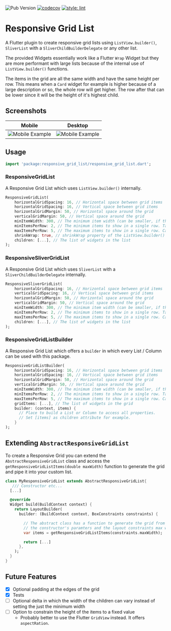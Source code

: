 ![Pub Version](https://img.shields.io/pub/v/responsive_grid_list)
[![codecov](https://codecov.io/gh/hauketoenjes/responsive_grid_list/branch/main/graph/badge.svg?token=RFLRJ6R0U0)](https://codecov.io/gh/hauketoenjes/responsive_grid_list)
[![style: lint](https://img.shields.io/badge/style-lint-4BC0F5.svg)](https://pub.dev/packages/lint)

# Responsive Grid List

A Flutter plugin to create responsive grid lists using `ListView.builder()`, `SliverList` with a `SliverChildBuilderDelegate` or any other list.

The provided Widgets essentially work like a Flutter `Wrap` Widget but they are more performant with large lists because of the internal use of `ListView.builder()` functions.

The items in the grid are all the same width and have the same height per row. This means when a `Card` widget for example is higher because of a large description or so, the whole row will get higher. The row after that can be lower since it will be the height of it's highest child.

## Screenshots

|                                                              Mobile                                                               |                                                              Desktop                                                               |
| :-------------------------------------------------------------------------------------------------------------------------------: | :--------------------------------------------------------------------------------------------------------------------------------: |
| <img alt="Mobile Example" src="https://raw.githubusercontent.com/hauketoenjes/responsive_grid_list/main/screenshots/mobile.png"/> | <img alt="Mobile Example" src="https://raw.githubusercontent.com/hauketoenjes/responsive_grid_list/main/screenshots/desktop.png"/> |

## Usage

```dart
import 'package:responsive_grid_list/responsive_grid_list.dart';
```

### ResponsiveGridList

A Responsive Grid List which uses `ListView.builder()` internally.

```dart
ResponsiveGridList(
    horizontalGridSpacing: 16, // Horizontal space between grid items
    horizontalGridSpacing: 16, // Vertical space between grid items
    horizontalGridMargin: 50, // Horizontal space around the grid
    verticalGridMargin: 50, // Vertical space around the grid
    minItemWidth: 300, // The minimum item width (can be smaller, if the layout constraints are smaller)
    minItemsPerRow: 2, // The minimum items to show in a single row. Takes precedence over minItemWidth
    maxItemsPerRow: 5, // The maximum items to show in a single row. Can be useful on large screens
    shrinkWrap: true, // shrinkWrap property of the ListView.builder()
    children: [...], // The list of widgets in the list
);
```

### ResponsiveSliverGridList

A Responsive Grid List which uses `SliverList` with a `SliverChildBuilderDelegate` internally.

```dart
ResponsiveSliverGridList(
    horizontalGridSpacing: 16, // Horizontal space between grid items
    verticalGridSpacing: 16, // Vertical space between grid items
    horizontalGridMargin: 50, // Horizontal space around the grid
    verticalGridMargin: 50, // Vertical space around the grid
    minItemWidth: 300, // The minimum item width (can be smaller, if the layout constraints are smaller)
    minItemsPerRow: 2, // The minimum items to show in a single row. Takes precedence over minItemWidth
    maxItemsPerRow: 5, // The maximum items to show in a single row. Can be useful on large screens
    children: [...], // The list of widgets in the list
);
```

### ResponsiveGridListBuilder

A Responsive Grid List which offers a `builder` in which every List / Column can be used with this package.

```dart
ResponsiveGridListBuilder(
    horizontalGridSpacing: 16, // Horizontal space between grid items
    horizontalGridSpacing: 16, // Vertical space between grid items
    horizontalGridMargin: 50, // Horizontal space around the grid
    verticalGridMargin: 50, // Vertical space around the grid
    minItemWidth: 300, // The minimum item width (can be smaller, if the layout constraints are smaller)
    minItemsPerRow: 2, // The minimum items to show in a single row. Takes precedence over minItemWidth
    maxItemsPerRow: 5, // The maximum items to show in a single row. Can be useful on large screens
    gridItems: [...], // The list of widgets in the grid
    builder: (context, items) {
      // Place to build a List or Column to access all properties.
      // Set [items] as children attribute for example.
    }
);
```

## Extending `AbstractResponsiveGridList`

To create a Responsive Grid you can extend the `AbstractResponsiveGridList` class and access the `getResponsiveGridListItems(double maxWidth)` function to generate the grid and pipe it into your custom list.

```dart
class MyResponsiveGridList extends AbstractResponsiveGridList{
   /// Constructor etc...
  [...]

  @override
  Widget build(BuildContext context) {
    return LayoutBuilder(
      builder: (BuildContext context, BoxConstraints constraints) {

        // The abstract class has a function to generate the grid from
        // the constructor's paramters and the layout constraints max width
        var items = getResponsiveGridListItems(constraints.maxWidth);

        return [...]
      },
    );
  }
}
```

## Future Features

- [x] Optional padding at the edges of the grid
- [x] Tests
- [ ] Optional delta in which the width of the children can vary instead of setting the just the minimum width
- [ ] Option to constrain the height of the items to a fixed value
  - Probably better to use the Flutter `GridView` instead. It offers `aspectRation`.
